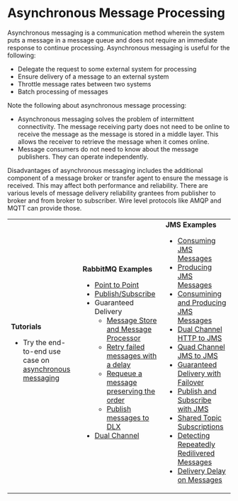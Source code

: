 # Asynchronous Message Processing

Asynchronous messaging is a communication method wherein the system puts a message in a message queue and does not require an immediate response to continue processing. Asynchronous messaging is useful for the following:

- Delegate the request to some external system for processing
- Ensure delivery of a message to an external system
- Throttle message rates between two systems
- Batch processing of messages

Note the following about asynchronous message processing:

- Asynchronous messaging solves the problem of intermittent connectivity. The message receiving party does not need to be online to receive the message as the message is stored in a middle layer. This allows the receiver to retrieve the message when it comes online.
- Message consumers do not need to know about the message publishers. They can operate independently.

Disadvantages of asynchronous messaging includes the additional component of a message broker or transfer agent to ensure the message is received. This may affect both performance and reliability. There are various levels of message delivery reliability grantees from publisher to broker and from broker to subscriber. Wire level protocols like AMQP and MQTT can provide those.

<table>
	<tr>
		<td>
			<b>Tutorials</b></br>
			<ul>
				<li>
					Try the end-to-end use case on <a href="{{base_path}}/tutorials/integration-tutorials/storing-and-forwarding-messages">asynchronous messaging</a>
				</li>
			</ul>
		</td>
		<td>
			<b>RabbitMQ Examples</b>
            <ul>
                <li><a href="{{base_path}}/integrate/examples/rabbitmq_examples/point-to-point-rabbitmq">Point to Point</a></li>
                <li><a href="{{base_path}}/integrate/examples/rabbitmq_examples/pub-sub-rabbitmq">Publish/Subscribe</a></li>
                <li>Guaranteed Delivery 
                    <ul>
                        <li><a href="{{base_path}}/integrate/examples/rabbitmq_examples/store-forward-rabbitmq">Message Store and Message Processor</a></li>
                        <li><a href="{{base_path}}/integrate/examples/rabbitmq_examples/retry-delay-failed-msgs-rabbitmq">Retry failed messages with a delay</a></li>
                        <li><a href="{{base_path}}/integrate/examples/rabbitmq_examples/requeue-msgs-with-errors-rabbitmq">Requeue a message preserving the order</a></li>
                        <li><a href="{{base_path}}/integrate/examples/rabbitmq_examples/move-msgs-to-dlq-rabbitmq">Publish messages to DLX</a></li>
                    </ul>
                </li>
                <li>
                	<a href="{{base_path}}/integrate/examples/rabbitmq_examples/request-response-rabbitmq">Dual Channel</a>
                </li>
            </ul>
		</td>
		<td>
			<b>JMS Examples</b>
			<ul>
				<li>
					<a href="{{base_path}}/integrate/examples/jms_examples/consuming-jms">Consuming JMS Messages</a>
				</li>
				<li>
					<a href="{{base_path}}/integrate/examples/jms_examples/producing-jms">Producing JMS Messages</a>
				</li>
				<li>
					<a href="{{base_path}}/integrate/examples/jms_examples/consume-produce-jms">Consumining and Producing JMS Messages</a>
				</li>
				<li>
					<a href="{{base_path}}/integrate/examples/jms_examples/dual-channel-http-to-jms">Dual Channel HTTP to JMS</a>
				</li>
				<li>
					<a href="{{base_path}}/integrate/examples/jms_examples/quad-channel-jms-to-jms">Quad Channel JMS to JMS</a>
				</li>
				<li>
					<a href="{{base_path}}/integrate/examples/jms_examples/guaranteed-delivery-with-failover">Guaranteed Delivery with Failover</a>
				</li>
				<li>
					<a href="{{base_path}}/integrate/examples/jms_examples/publish-subscribe-with-jms">Publish and Subscribe with JMS</a>
				</li>
				<li>
					<a href="{{base_path}}/integrate/examples/jms_examples/shared-topic-subscription">Shared Topic Subscriptions</a>
				</li>
				<li>
					<a href="{{base_path}}/integrate/examples/jms_examples/detecting-repeatedly-redelivered-messages">Detecting Repeatedly Redilivered Messages</a>
				</li>
				<li>
					<a href="{{base_path}}/integrate/examples/jms_examples/specifying-a-delivery-delay-on-messages">Delivery Delay on Messages</a>
				</li>
			</ul>
		</td>
	</tr>
</table>